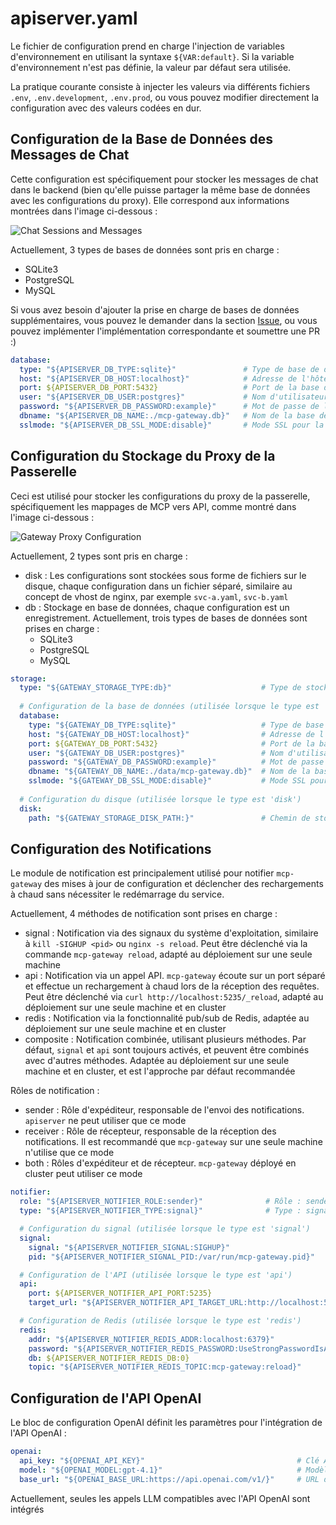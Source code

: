 # apiserver.yaml

Le fichier de configuration prend en charge l'injection de variables d'environnement en utilisant la syntaxe `${VAR:default}`. Si la variable d'environnement n'est pas définie, la valeur par défaut sera utilisée.

La pratique courante consiste à injecter les valeurs via différents fichiers `.env`, `.env.development`, `.env.prod`, ou vous pouvez modifier directement la configuration avec des valeurs codées en dur.

## Configuration de la Base de Données des Messages de Chat

Cette configuration est spécifiquement pour stocker les messages de chat dans le backend (bien qu'elle puisse partager la même base de données avec les configurations du proxy). Elle correspond aux informations montrées dans l'image ci-dessous :

![Chat Sessions and Messages](/img/chat_histories.png)

Actuellement, 3 types de bases de données sont pris en charge :
- SQLite3
- PostgreSQL
- MySQL

Si vous avez besoin d'ajouter la prise en charge de bases de données supplémentaires, vous pouvez le demander dans la section [Issue](https://github.com/mcp-ecosystem/mcp-gateway/issues), ou vous pouvez implémenter l'implémentation correspondante et soumettre une PR :)

```yaml
database:
  type: "${APISERVER_DB_TYPE:sqlite}"               # Type de base de données (sqlite, postgres, mysql)
  host: "${APISERVER_DB_HOST:localhost}"            # Adresse de l'hôte de la base de données
  port: ${APISERVER_DB_PORT:5432}                   # Port de la base de données
  user: "${APISERVER_DB_USER:postgres}"             # Nom d'utilisateur de la base de données
  password: "${APISERVER_DB_PASSWORD:example}"      # Mot de passe de la base de données
  dbname: "${APISERVER_DB_NAME:./mcp-gateway.db}"   # Nom de la base de données ou chemin du fichier
  sslmode: "${APISERVER_DB_SSL_MODE:disable}"       # Mode SSL pour la connexion à la base de données
```

## Configuration du Stockage du Proxy de la Passerelle

Ceci est utilisé pour stocker les configurations du proxy de la passerelle, spécifiquement les mappages de MCP vers API, comme montré dans l'image ci-dessous :

![Gateway Proxy Configuration](/img/gateway_proxies.png)

Actuellement, 2 types sont pris en charge :
- disk : Les configurations sont stockées sous forme de fichiers sur le disque, chaque configuration dans un fichier séparé, similaire au concept de vhost de nginx, par exemple `svc-a.yaml`, `svc-b.yaml`
- db : Stockage en base de données, chaque configuration est un enregistrement. Actuellement, trois types de bases de données sont prises en charge :
    - SQLite3
    - PostgreSQL
    - MySQL

```yaml
storage:
  type: "${GATEWAY_STORAGE_TYPE:db}"                    # Type de stockage : db, disk
  
  # Configuration de la base de données (utilisée lorsque le type est 'db')
  database:
    type: "${GATEWAY_DB_TYPE:sqlite}"                   # Type de base de données (sqlite, postgres, mysql)
    host: "${GATEWAY_DB_HOST:localhost}"                # Adresse de l'hôte de la base de données
    port: ${GATEWAY_DB_PORT:5432}                       # Port de la base de données
    user: "${GATEWAY_DB_USER:postgres}"                 # Nom d'utilisateur de la base de données
    password: "${GATEWAY_DB_PASSWORD:example}"          # Mot de passe de la base de données
    dbname: "${GATEWAY_DB_NAME:./data/mcp-gateway.db}"  # Nom de la base de données ou chemin du fichier
    sslmode: "${GATEWAY_DB_SSL_MODE:disable}"           # Mode SSL pour la connexion à la base de données
  
  # Configuration du disque (utilisée lorsque le type est 'disk')
  disk:
    path: "${GATEWAY_STORAGE_DISK_PATH:}"               # Chemin de stockage des fichiers de données
```

## Configuration des Notifications

Le module de notification est principalement utilisé pour notifier `mcp-gateway` des mises à jour de configuration et déclencher des rechargements à chaud sans nécessiter le redémarrage du service.

Actuellement, 4 méthodes de notification sont prises en charge :
- signal : Notification via des signaux du système d'exploitation, similaire à `kill -SIGHUP <pid>` ou `nginx -s reload`. Peut être déclenché via la commande `mcp-gateway reload`, adapté au déploiement sur une seule machine
- api : Notification via un appel API. `mcp-gateway` écoute sur un port séparé et effectue un rechargement à chaud lors de la réception des requêtes. Peut être déclenché via `curl http://localhost:5235/_reload`, adapté au déploiement sur une seule machine et en cluster
- redis : Notification via la fonctionnalité pub/sub de Redis, adaptée au déploiement sur une seule machine et en cluster
- composite : Notification combinée, utilisant plusieurs méthodes. Par défaut, `signal` et `api` sont toujours activés, et peuvent être combinés avec d'autres méthodes. Adaptée au déploiement sur une seule machine et en cluster, et est l'approche par défaut recommandée

Rôles de notification :
- sender : Rôle d'expéditeur, responsable de l'envoi des notifications. `apiserver` ne peut utiliser que ce mode
- receiver : Rôle de récepteur, responsable de la réception des notifications. Il est recommandé que `mcp-gateway` sur une seule machine n'utilise que ce mode
- both : Rôles d'expéditeur et de récepteur. `mcp-gateway` déployé en cluster peut utiliser ce mode

```yaml
notifier:
  role: "${APISERVER_NOTIFIER_ROLE:sender}"              # Rôle : sender, receiver, ou both
  type: "${APISERVER_NOTIFIER_TYPE:signal}"              # Type : signal, api, redis, ou composite

  # Configuration du signal (utilisée lorsque le type est 'signal')
  signal:
    signal: "${APISERVER_NOTIFIER_SIGNAL:SIGHUP}"                       # Signal à envoyer
    pid: "${APISERVER_NOTIFIER_SIGNAL_PID:/var/run/mcp-gateway.pid}"    # Chemin du fichier PID

  # Configuration de l'API (utilisée lorsque le type est 'api')
  api:
    port: ${APISERVER_NOTIFIER_API_PORT:5235}                                           # Port de l'API
    target_url: "${APISERVER_NOTIFIER_API_TARGET_URL:http://localhost:5235/_reload}"    # Point de terminaison de rechargement

  # Configuration de Redis (utilisée lorsque le type est 'redis')
  redis:
    addr: "${APISERVER_NOTIFIER_REDIS_ADDR:localhost:6379}"                             # Adresse Redis
    password: "${APISERVER_NOTIFIER_REDIS_PASSWORD:UseStrongPasswordIsAGoodPractice}"   # Mot de passe Redis
    db: ${APISERVER_NOTIFIER_REDIS_DB:0}                                                # Numéro de la base de données Redis
    topic: "${APISERVER_NOTIFIER_REDIS_TOPIC:mcp-gateway:reload}"                       # Sujet pub/sub Redis
```

## Configuration de l'API OpenAI

Le bloc de configuration OpenAI définit les paramètres pour l'intégration de l'API OpenAI :

```yaml
openai:
  api_key: "${OPENAI_API_KEY}"                                  # Clé API OpenAI (requise)
  model: "${OPENAI_MODEL:gpt-4.1}"                              # Modèle à utiliser
  base_url: "${OPENAI_BASE_URL:https://api.openai.com/v1/}"     # URL de base de l'API
```

Actuellement, seules les appels LLM compatibles avec l'API OpenAI sont intégrés 